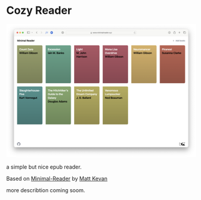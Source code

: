 # Cozy Reader
![Screenshot](./public/screenshot.png)

a simple but nice epub reader.  

Based on [Minimal-Reader](https://github.com/MattKevan/minimal-reader/) by [Matt Kevan](https://www.kevan.tv)   

more describtion coming soom.  